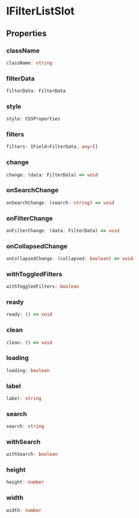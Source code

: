 # IFilterListSlot

## Properties

### className

```ts
className: string
```

### filterData

```ts
filterData: FilterData
```

### style

```ts
style: CSSProperties
```

### filters

```ts
filters: IField<FilterData, any>[]
```

### change

```ts
change: (data: FilterData) => void
```

### onSearchChange

```ts
onSearchChange: (search: string) => void
```

### onFilterChange

```ts
onFilterChange: (data: FilterData) => void
```

### onCollapsedChange

```ts
onCollapsedChange: (collapsed: boolean) => void
```

### withToggledFilters

```ts
withToggledFilters: boolean
```

### ready

```ts
ready: () => void
```

### clean

```ts
clean: () => void
```

### loading

```ts
loading: boolean
```

### label

```ts
label: string
```

### search

```ts
search: string
```

### withSearch

```ts
withSearch: boolean
```

### height

```ts
height: number
```

### width

```ts
width: number
```
